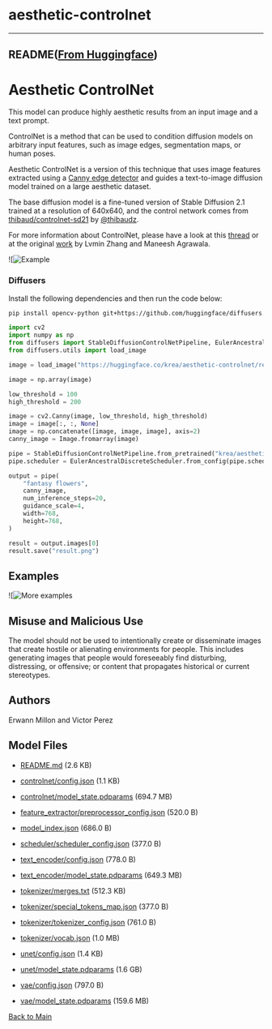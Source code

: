 
# aesthetic-controlnet
---


## README([From Huggingface](https://huggingface.co/krea/aesthetic-controlnet))



# Aesthetic ControlNet
This model can produce highly aesthetic results from an input image and a text prompt.

ControlNet is a method that can be used to condition diffusion models on arbitrary input features, such as image edges, segmentation maps, or human poses. 

Aesthetic ControlNet is a version of this technique that uses image features extracted using a [Canny edge detector](https://docs.opencv.org/4.x/da/d22/tutorial_py_canny.html) and guides a text-to-image diffusion model trained on a large aesthetic dataset.

The base diffusion model is a fine-tuned version of Stable Diffusion 2.1 trained at a resolution of 640x640, and the control network comes from [thibaud/controlnet-sd21](https://huggingface.co/thibaud/controlnet-sd21) by [@thibaudz](https://twitter.com/thibaudz).

For more information about ControlNet, please have a look at this [thread](https://twitter.com/krea_ai/status/1626672218477559809) or at the original [work](https://arxiv.org/pdf/2302.05543.pdf) by Lvmin Zhang and Maneesh Agrawala.

![![Example](https://huggingface.co/krea/aesthetic-controlnet/resolve/main/./examples.jpg)


### Diffusers
Install the following dependencies and then run the code below:

```bash
pip install opencv-python git+https://github.com/huggingface/diffusers.git
```


```py
import cv2
import numpy as np
from diffusers import StableDiffusionControlNetPipeline, EulerAncestralDiscreteScheduler
from diffusers.utils import load_image

image = load_image("https://huggingface.co/krea/aesthetic-controlnet/resolve/main/krea.jpg")

image = np.array(image)

low_threshold = 100
high_threshold = 200

image = cv2.Canny(image, low_threshold, high_threshold)
image = image[:, :, None]
image = np.concatenate([image, image, image], axis=2)
canny_image = Image.fromarray(image)

pipe = StableDiffusionControlNetPipeline.from_pretrained("krea/aesthetic-controlnet").to("cuda")
pipe.scheduler = EulerAncestralDiscreteScheduler.from_config(pipe.scheduler.config)

output = pipe(
    "fantasy flowers",
    canny_image,
    num_inference_steps=20,
    guidance_scale=4,
    width=768,
    height=768,
)

result = output.images[0]
result.save("result.png")
```

## Examples
![![More examples](https://huggingface.co/krea/aesthetic-controlnet/resolve/main/./more_examples.jpg)


## Misuse and Malicious Use
The model should not be used to intentionally create or disseminate images that create hostile or alienating environments for people. This includes generating images that people would foreseeably find disturbing, distressing, or offensive; or content that propagates historical or current stereotypes.

## Authors
Erwann Millon and Victor Perez



## Model Files

- [README.md](https://paddlenlp.bj.bcebos.com/models/community/krea/aesthetic-controlnet/README.md) (2.6 KB)

- [controlnet/config.json](https://paddlenlp.bj.bcebos.com/models/community/krea/aesthetic-controlnet/controlnet/config.json) (1.1 KB)

- [controlnet/model_state.pdparams](https://paddlenlp.bj.bcebos.com/models/community/krea/aesthetic-controlnet/controlnet/model_state.pdparams) (694.7 MB)

- [feature_extractor/preprocessor_config.json](https://paddlenlp.bj.bcebos.com/models/community/krea/aesthetic-controlnet/feature_extractor/preprocessor_config.json) (520.0 B)

- [model_index.json](https://paddlenlp.bj.bcebos.com/models/community/krea/aesthetic-controlnet/model_index.json) (686.0 B)

- [scheduler/scheduler_config.json](https://paddlenlp.bj.bcebos.com/models/community/krea/aesthetic-controlnet/scheduler/scheduler_config.json) (377.0 B)

- [text_encoder/config.json](https://paddlenlp.bj.bcebos.com/models/community/krea/aesthetic-controlnet/text_encoder/config.json) (778.0 B)

- [text_encoder/model_state.pdparams](https://paddlenlp.bj.bcebos.com/models/community/krea/aesthetic-controlnet/text_encoder/model_state.pdparams) (649.3 MB)

- [tokenizer/merges.txt](https://paddlenlp.bj.bcebos.com/models/community/krea/aesthetic-controlnet/tokenizer/merges.txt) (512.3 KB)

- [tokenizer/special_tokens_map.json](https://paddlenlp.bj.bcebos.com/models/community/krea/aesthetic-controlnet/tokenizer/special_tokens_map.json) (377.0 B)

- [tokenizer/tokenizer_config.json](https://paddlenlp.bj.bcebos.com/models/community/krea/aesthetic-controlnet/tokenizer/tokenizer_config.json) (761.0 B)

- [tokenizer/vocab.json](https://paddlenlp.bj.bcebos.com/models/community/krea/aesthetic-controlnet/tokenizer/vocab.json) (1.0 MB)

- [unet/config.json](https://paddlenlp.bj.bcebos.com/models/community/krea/aesthetic-controlnet/unet/config.json) (1.4 KB)

- [unet/model_state.pdparams](https://paddlenlp.bj.bcebos.com/models/community/krea/aesthetic-controlnet/unet/model_state.pdparams) (1.6 GB)

- [vae/config.json](https://paddlenlp.bj.bcebos.com/models/community/krea/aesthetic-controlnet/vae/config.json) (797.0 B)

- [vae/model_state.pdparams](https://paddlenlp.bj.bcebos.com/models/community/krea/aesthetic-controlnet/vae/model_state.pdparams) (159.6 MB)


[Back to Main](../../)